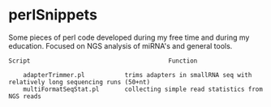 perlSnippets
============

Some pieces of perl code developed during my free time and during my education. Focused on NGS analysis of miRNA's and general tools.

	Script										Function

		adapterTrimmer.pl       	trims adapters in smallRNA seq with relatively long sequencing runs (50+nt)
		multiFormatSeqStat.pl   	collecting simple read statistics from NGS reads
